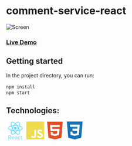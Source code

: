 # comment-service-react
<img width="700" alt="Screen" src="https://github.com/eyesmaybeyes/comment-service-react/assets/114153517/100e7f2c-70cd-4a8d-96b5-08f8688cd73d">

### [Live Demo](https://eyesmaybeyes.github.io/comment-service-react/)

## Getting started

In the project directory, you can run:
```
npm install
npm start
```
## Technologies:
<p>
<img src="https://github.com/devicons/devicon/blob/master/icons/react/react-original-wordmark.svg" alt="React" width="50px"/>
<img src="https://github.com/devicons/devicon/blob/master/icons/javascript/javascript-plain.svg" alt="JS" width="50px"/>
<img src="https://github.com/devicons/devicon/blob/master/icons/html5/html5-plain.svg" alt="HTML" width="50px"/>
<img src="https://github.com/devicons/devicon/blob/master/icons/css3/css3-plain.svg" alt="CSS" width="50px"/>
</p>
